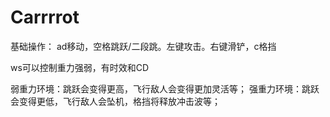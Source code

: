 # Carrrrot

基础操作：
ad移动，空格跳跃/二段跳。左键攻击。右键滑铲，c格挡

ws可以控制重力强弱，有时效和CD

弱重力环境：跳跃会变得更高，飞行敌人会变得更加灵活等；
强重力环境：跳跃会变得更低，飞行敌人会坠机，格挡将释放冲击波等；
